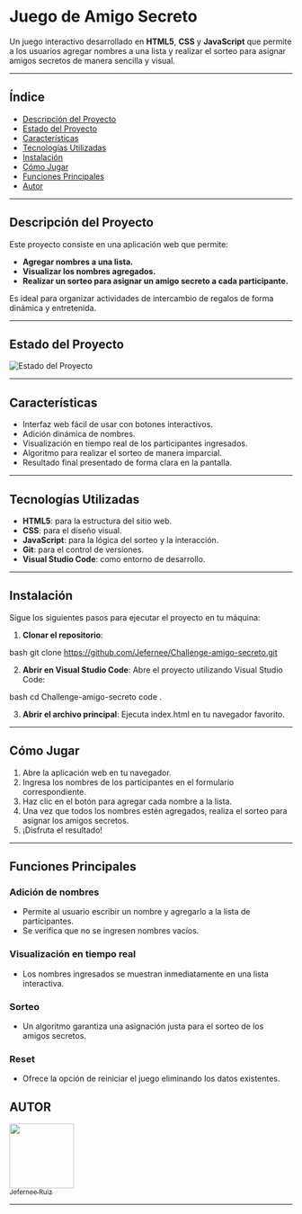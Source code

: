 # Juego de Amigo Secreto

Un juego interactivo desarrollado en **HTML5**, **CSS** y **JavaScript** que permite a los usuarios agregar nombres a una lista y realizar el sorteo para asignar amigos secretos de manera sencilla y visual.

---

## Índice

- [Descripción del Proyecto](#descripción-del-proyecto)
- [Estado del Proyecto](#estado-del-proyecto)
- [Características](#características)
- [Tecnologías Utilizadas](#tecnologías-utilizadas)
- [Instalación](#instalación)
- [Cómo Jugar](#cómo-jugar)
- [Funciones Principales](#funciones-principales)
- [Autor](#autor)

---

## Descripción del Proyecto

Este proyecto consiste en una aplicación web que permite:

- **Agregar nombres a una lista.**
- **Visualizar los nombres agregados.**
- **Realizar un sorteo para asignar un amigo secreto a cada participante.**

Es ideal para organizar actividades de intercambio de regalos de forma dinámica y entretenida.

---

## Estado del Proyecto

![Estado del Proyecto](https://img.shields.io/badge/Estado-Terminado-brightgreen)

---

## Características

- Interfaz web fácil de usar con botones interactivos.
- Adición dinámica de nombres.
- Visualización en tiempo real de los participantes ingresados.
- Algoritmo para realizar el sorteo de manera imparcial.
- Resultado final presentado de forma clara en la pantalla.

---

## Tecnologías Utilizadas

- **HTML5**: para la estructura del sitio web.
- **CSS**: para el diseño visual.
- **JavaScript**: para la lógica del sorteo y la interacción.
- **Git**: para el control de versiones.
- **Visual Studio Code**: como entorno de desarrollo.

---

## Instalación

Sigue los siguientes pasos para ejecutar el proyecto en tu máquina:

1. **Clonar el repositorio**:
   
bash
   git clone https://github.com/Jefernee/Challenge-amigo-secreto.git

2. **Abrir en Visual Studio Code**:
   Abre el proyecto utilizando Visual Studio Code:
   
bash
   cd Challenge-amigo-secreto
   code .

3. **Abrir el archivo principal**:
   Ejecuta index.html en tu navegador favorito.

---

## Cómo Jugar

1. Abre la aplicación web en tu navegador.
2. Ingresa los nombres de los participantes en el formulario correspondiente.
3. Haz clic en el botón para agregar cada nombre a la lista.
4. Una vez que todos los nombres estén agregados, realiza el sorteo para asignar los amigos secretos.
5. ¡Disfruta el resultado!

---

## Funciones Principales

### Adición de nombres
- Permite al usuario escribir un nombre y agregarlo a la lista de participantes.
- Se verifica que no se ingresen nombres vacíos.

### Visualización en tiempo real
- Los nombres ingresados se muestran inmediatamente en una lista interactiva.

### Sorteo
- Un algoritmo garantiza una asignación justa para el sorteo de los amigos secretos.

### Reset
- Ofrece la opción de reiniciar el juego eliminando los datos existentes.

## AUTOR
 [<img src="https://avatars.githubusercontent.com/u/135678125?v=4" width=115><br><sub>Jefernee Ruiz</sub>](https://github.com/Jefernee)  



---
